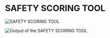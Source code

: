 # SAFETY SCORING TOOL

![SAFETY SCORING TOOL](https://paper-attachments.dropbox.com/s_98E52759A7B69068D67527CA103F163C1C055CAB1A44832F2B48960DD4A1E247_1585230894384_sc_gpt2.PNG)


















![Output of the SAFETY SCORING TOOL](https://paper-attachments.dropbox.com/s_98E52759A7B69068D67527CA103F163C1C055CAB1A44832F2B48960DD4A1E247_1585230915186_crash_table.PNG)

